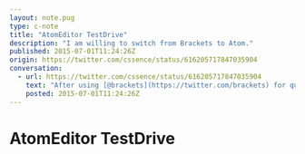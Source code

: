 ```yaml
---
layout: note.pug
type: c-note
title: "AtomEditor TestDrive"
description: "I am willing to switch from Brackets to Atom."
published: 2015-07-01T11:24:26Z
origin: https://twitter.com/cssence/status/616205717847035904
conversation:
  - url: https://twitter.com/cssence/status/616205717847035904
    text: "After using [@brackets](https://twitter.com/brackets) for quite some time I’m willing to give [@AtomEditor](https://twitter.com/AtomEditor) a try. #IDE"
    posted: 2015-07-01T11:24:26Z
---
```


# AtomEditor TestDrive
